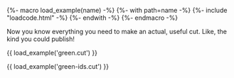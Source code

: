 {%- macro load_example(name) -%}
  {%- with path=name -%}
    {%- include "loadcode.html" -%}
  {%- endwith -%}
{%- endmacro -%}

Now you know everything you need to make an actual, useful cut.
Like, the kind you could publish!

{{ load_example('green.cut') }}

{{ load_example('green-ids.cut') }}
